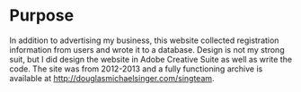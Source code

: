 # Purpose
In addition to advertising my business, this website collected registration information from users and wrote it to a database.  Design is not my strong suit, but I did design the website in Adobe Creative Suite as well as write the code.  The site was from 2012-2013 and a fully functioning archive is available at http://douglasmichaelsinger.com/singteam.
